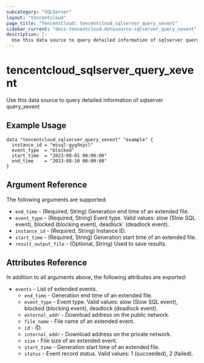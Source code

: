 ```yaml
---
subcategory: "SQLServer"
layout: "tencentcloud"
page_title: "TencentCloud: tencentcloud_sqlserver_query_xevent"
sidebar_current: "docs-tencentcloud-datasource-sqlserver_query_xevent"
description: |-
  Use this data source to query detailed information of sqlserver query_xevent
---
```


# tencentcloud_sqlserver_query_xevent

Use this data source to query detailed information of sqlserver query_xevent

## Example Usage

```hcl
data "tencentcloud_sqlserver_query_xevent" "example" {
  instance_id = "mssql-gyg9xycl"
  event_type  = "blocked"
  start_time  = "2023-08-01 00:00:00"
  end_time    = "2023-08-10 00:00:00"
}
```

## Argument Reference

The following arguments are supported:

* `end_time` - (Required, String) Generation end time of an extended file.
* `event_type` - (Required, String) Event type. Valid values: slow (Slow SQL event), blocked (blocking event), deadlock` (deadlock event).
* `instance_id` - (Required, String) Instance ID.
* `start_time` - (Required, String) Generation start time of an extended file.
* `result_output_file` - (Optional, String) Used to save results.

## Attributes Reference

In addition to all arguments above, the following attributes are exported:

* `events` - List of extended events.
  * `end_time` - Generation end time of an extended file.
  * `event_type` - Event type. Valid values: slow (Slow SQL event), blocked (blocking event), deadlock (deadlock event).
  * `external_addr` - Download address on the public network.
  * `file_name` - File name of an extended event.
  * `id` - ID.
  * `internal_addr` - Download address on the private network.
  * `size` - File size of an extended event.
  * `start_time` - Generation start time of an extended file.
  * `status` - Event record status. Valid values: 1 (succeeded), 2 (failed).



